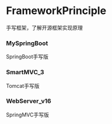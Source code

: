 # FrameworkPrinciple
手写框架，了解开源框架实现原理


### MySpringBoot 
SpringBoot手写版
### SmartMVC_3    
Tomcat手写版
### WebServer_v16
SpringMVC手写版
